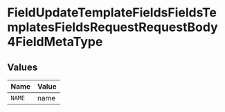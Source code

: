 # FieldUpdateTemplateFieldsFieldsTemplatesFieldsRequestRequestBody4FieldMetaType


## Values

| Name   | Value  |
| ------ | ------ |
| `NAME` | name   |